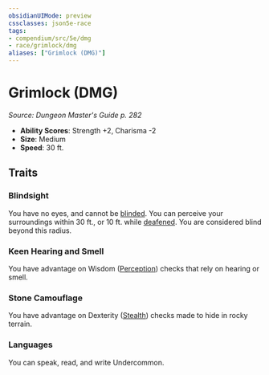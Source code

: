 ```yaml
---
obsidianUIMode: preview
cssclasses: json5e-race
tags:
- compendium/src/5e/dmg
- race/grimlock/dmg
aliases: ["Grimlock (DMG)"]
---
```

# Grimlock (DMG)
*Source: Dungeon Master's Guide p. 282*  

- **Ability Scores**: Strength +2, Charisma -2
- **Size**: Medium
- **Speed**: 30 ft.

## Traits

### Blindsight

You have no eyes, and cannot be [blinded](/Systems/5e/rules/conditions.md#blinded). You can perceive your surroundings within 30 ft., or 10 ft. while [deafened](/Systems/5e/rules/conditions.md#deafened). You are considered blind beyond this radius.

### Keen Hearing and Smell

You have advantage on Wisdom ([Perception](/Systems/5e/rules/skills.md#Perception)) checks that rely on hearing or smell.

### Stone Camouflage

You have advantage on Dexterity ([Stealth](/Systems/5e/rules/skills.md#Stealth)) checks made to hide in rocky terrain.

### Languages

You can speak, read, and write Undercommon.